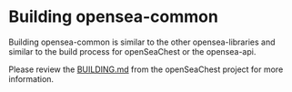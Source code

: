 # Building opensea-common

Building opensea-common is similar to the other opensea-libraries and similar to the build process for openSeaChest or the opensea-api.

Please review the [BUILDING.md](https://github.com/Seagate/openSeaChest/blob/develop/BUILDING.md) from the openSeaChest project for more information.
